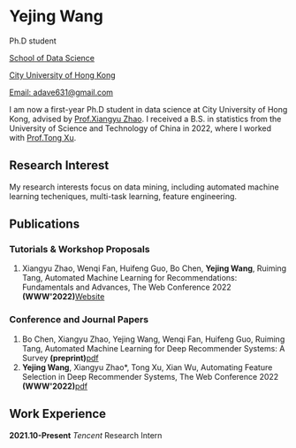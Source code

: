 # Yejing Wang
Ph.D student

[School of Data Science](https://www.sdsc.cityu.edu.hk/)

[City University of Hong Kong](https://www.cityu.edu.hk/)

[Email: adave631@gmail.com](mailto:adave631@gmail.com)


I am now a first-year Ph.D student in data science at City University of Hong Kong, advised by [Prof.Xiangyu Zhao](https://zhaoxyai.github.io/). I received a B.S. in statistics from the University of Science and Technology of China in 2022, where I worked with [Prof.Tong Xu](http://staff.ustc.edu.cn/~tongxu/).

## Research Interest
My research interests focus on data mining, including automated machine learning techeniques, multi-task learning, feature engineering.

## Publications
### Tutorials & Workshop Proposals
1. Xiangyu Zhao, Wenqi Fan, Huifeng Guo, Bo Chen, **Yejing Wang**, Ruiming Tang, Automated Machine Learning for Recommendations: Fundamentals and Advances, The Web Conference 2022 **(WWW'2022)**[Website](https://advanced-recommender-systems.github.io/AutoML-Recommendations/)
### Conference and Journal Papers
1. Bo Chen, Xiangyu Zhao, Yejing Wang, Wenqi Fan, Huifeng Guo, Ruiming Tang, Automated Machine Learning for Deep Recommender Systems: A Survey **(preprint)**[pdf](https://arxiv.org/pdf/2204.01390.pdf)
2. **Yejing Wang**, Xiangyu Zhao*, Tong Xu, Xian Wu, Automating Feature Selection in Deep Recommender Systems, The Web Conference 2022 **(WWW'2022)**[pdf](https://dl.acm.org/doi/pdf/10.1145/3485447.3512071)

## Work Experience
**2021.10-Present** *Tencent* Research Intern

